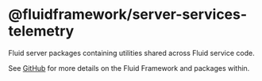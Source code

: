 # @fluidframework/server-services-telemetry

Fluid server packages containing utilities shared across Fluid service code.

See [GitHub](https://github.com/microsoft/FluidFramework) for more details on the Fluid Framework and packages within.
